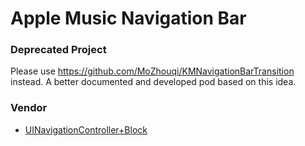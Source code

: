 # Apple Music Navigation Bar

### Deprecated Project

Please use https://github.com/MoZhouqi/KMNavigationBarTransition instead. A better documented and developed pod based on this idea. 

### Vendor

- [UINavigationController+Block](https://github.com/dzenbot/iOSBlocks)
